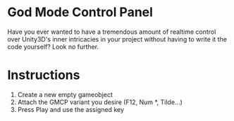 # God Mode Control Panel
Have you ever wanted to have a tremendous amount of realtime control over Unity3D's inner intricacies in your project without having to write it the code yourself? Look no further.

# Instructions

1. Create a new empty gameobject
2. Attach the GMCP variant you desire (F12, Num \*, Tilde...)
3. Press Play and use the assigned key
